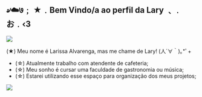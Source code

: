 ## ৶☁️७﹔ ★﹒Bem Vindo/a ao perfil da Lary ﹑﹒お﹒‹3

![](https://images-wixmp-ed30a86b8c4ca887773594c2.wixmp.com/f/98ead744-a515-4ae5-acdd-bd3f8581a3d7/dgrriix-618b2aba-2a75-469d-84fc-48d241852a51.gif?token=eyJ0eXAiOiJKV1QiLCJhbGciOiJIUzI1NiJ9.eyJzdWIiOiJ1cm46YXBwOjdlMGQxODg5ODIyNjQzNzNhNWYwZDQxNWVhMGQyNmUwIiwiaXNzIjoidXJuOmFwcDo3ZTBkMTg4OTgyMjY0MzczYTVmMGQ0MTVlYTBkMjZlMCIsIm9iaiI6W1t7InBhdGgiOiJcL2ZcLzk4ZWFkNzQ0LWE1MTUtNGFlNS1hY2RkLWJkM2Y4NTgxYTNkN1wvZGdycmlpeC02MThiMmFiYS0yYTc1LTQ2OWQtODRmYy00OGQyNDE4NTJhNTEuZ2lmIn1dXSwiYXVkIjpbInVybjpzZXJ2aWNlOmZpbGUuZG93bmxvYWQiXX0.TbyYi4snUqvG8QFD278zBXJDme4og7786A7AeQMMu-M)

(★) Meu nome é Larissa Alvarenga, mas me chame de Lary! (⁠人⁠⁠´⁠∀⁠｀⁠)⁠｡⁠*ﾟ⁠+
- (☆) Atualmente trabalho com atendente de cafeteria;
- (☆) Meu sonho é cursar uma faculdade de gastronomia ou música;
- (☆) Estarei utilizando esse espaço para organização dos meus projetos;

![](https://media.tenor.com/CUiPSjhjBTYAAAAi/moon-divider.gif)

<!--
**laryalvarenga/laryalvarenga** is a ✨ _special_ ✨ repository because its `README.md` (this file) appears on your GitHub profile.

Here are some ideas to get you started:

- 🔭 I’m currently working on ...
- 🌱 I’m currently learning ...
- 👯 I’m looking to collaborate on ...
- 🤔 I’m looking for help with ...
- 💬 Ask me about ...
- 📫 How to reach me: ...
- 😄 Pronouns: ...
- ⚡ Fun fact: ...
-->
